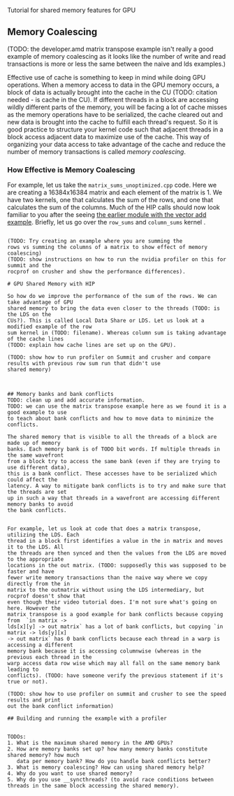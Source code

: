 Tutorial for shared memory features for GPU

## Memory Coalescing
(TODO: the developer.amd matrix transpose example isn't really a good example of memory
coalescing as it looks like the number of write and read transactions is more or less the
same between the naive and lds examples.)

Effective use of cache is something to keep in mind while doing GPU operations. When a
memory access to data in the GPU memory occurs, a block of data is actually brought into
the cache in the CU (TODO: citation needed - is cache in the CU). If different threads in
a block are accessing wildly different parts of the memory, you will be facing a lot of
cache misses as the memory operations have to be serialized, the cache cleared out and new
data is brought into the cache to fulfill each thread's request. So it is good practice to
structure your kernel code such that adjacent threads in a block access adjacent data to
maximize use of the cache. This way of organizing your data access to take advantage of
the cache and reduce the number of memory transactions is called _memory coalescing_.

### How Effective is Memory Coalescing

For example, let us take the `matrix_sums_unoptimized.cpp` code. Here we are creating a
16384x16384 matrix and each element of the matrix is 1. We have two kernels, one that
calculates the sum of the rows, and one that calculates the sum of the columns. Much of
the HIP calls should now look familiar to you after the seeing [the earlier module with the
vector add example](TODO). Briefly, let us go over the `row_sums` and `column_sums` kernel
. 


```

(TODO: Try creating an example where you are summing the
rows vs summing the columns of a matrix to show effect of memory coalescing)
(TODO: show instructions on how to run the nvidia profiler on this for summit and the
rocprof on crusher and show the performance differences).

# GPU Shared Memory with HIP

So how do we improve the performance of the sum of the rows. We can take advantage of GPU
shared memory to bring the data even closer to the threads (TODO: is the LDS on the
CUs?). This is called Local Data Share or LDS. Let us look at a modified example of the row
sum kernel in (TODO: filename). Whereas column sum is taking advantage of the cache lines
(TODO: explain how cache lines are set up on the GPU). 

(TODO: show how to run profiler on Summit and crusher and compare results with previous row sum run that didn't use
shared memory)



## Memory banks and bank conflicts
TODO: clean up and add accurate information.
TODO: we can use the matrix transpose example here as we found it is a good example to use 
to teach about bank conflicts and how to move data to minimize the conflicts.

The shared memory that is visible to all the threads of a block are made up of memory
banks. Each memory bank is of TODO bit words. If multiple threads in the same wavefront
from a block try to access the same bank (even if they are trying to use different data),
this is a bank conflict. These accesses have to be serialized which could affect the
latency. A way to mitigate bank conflicts is to try and make sure that the threads are set
up in such a way that threads in a wavefront are accessing different memory banks to avoid
the bank conflicts. 


For example, let us look at code that does a matrix transpose, utilizing the LDS. Each
thread in a block first identifies a value in the in matrix and moves it to the LDS. All
the threads are then synced and then the values from the LDS are moved to the appropriate
locations in the out matrix. (TODO: supposedly this was supposed to be faster and have
fewer write memory transactions than the naive way where we copy directly from the in
matrix to the outmatrix without using the LDS intermediary, but rocprof doesn't show that
even though their video tutorial does. I'm not sure what's going on here. However the
matrix transpose is a good example for bank conflicts because copying from  `in matrix ->
lds[x][y] -> out matrix` has a lot of bank conflicts, but copying `in matrix -> lds[y][x]
-> out matrix` has 0 bank conflicts because each thread in a warp is accessing a different
memory bank because it is accessing columnwise (whereas in the previous each thread in the
warp access data row wise which may all fall on the same memory bank leading to
conflicts). (TODO: have someone verify the previous statement if it's true or not).

(TODO: show how to use profiler on summit and crusher to see the speed results and print 
out the bank conflict information)

## Building and running the example with a profiler


TODOs:
1. What is the maximum shared memory in the AMD GPUs?
2. How are memory banks set up? how many memory banks constitute shared memory? how much
   data per memory bank? How do you handle bank conflicts better?
3. What is memory coalescing? How can using shared memory help?
4. Why do you want to use shared memory?
5. Why do you use __syncthreads? (to avoid race conditions between threads in the same block accessing the shared memory).

